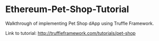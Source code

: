 # Ethereum-Pet-Shop-Tutorial

Walkthrough of implementing Pet Shop dApp using Truffle Framework. 

Link to tutorial: http://truffleframework.com/tutorials/pet-shop
